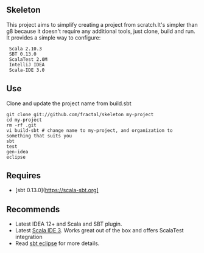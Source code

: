 Skeleton
------------

This project aims to simplify creating a project from scratch.It's simpler than g8 because it doesn't require any additional tools, just clone, build and run.
It provides a simple way to configure:

     Scala 2.10.3
     SBT 0.13.0
     ScalaTest 2.0M
     IntelliJ IDEA
     Scala-IDE 3.0

Use
---------------
Clone and update the project name from build.sbt

    git clone git://github.com/fractal/skeleton my-project
    cd my-project
    rm -rf .git
    vi build-sbt # change name to my-project, and organization to something that suits you
    sbt
    test
    gen-idea
    eclipse

Requires
---------------
* [sbt 0.13.0](https://scala-sbt.org]

Recommends
---------------
* Latest IDEA 12+ and Scala and SBT plugin.
* Latest [Scala IDE 3](http://scala-ide.org/download/). Works great out of the box and offers ScalaTest integration  
* Read [sbt eclipse](https://github.com/typesafehub/sbteclipse/wiki/Using-sbteclipse) for more details.
